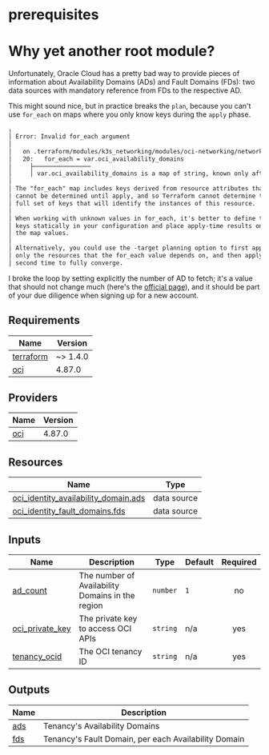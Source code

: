 # prerequisites

<!-- BEGINNING OF PRE-COMMIT-TERRAFORM DOCS HOOK -->
# Why yet another root module?

Unfortunately, Oracle Cloud has a pretty bad way to provide pieces of information about Availability Domains (ADs) and Fault Domains (FDs): two data sources with mandatory reference from FDs to the respective AD.

This might sound nice, but in practice breaks the `plan`, because you can't use `for_each` on maps where you only know keys during the `apply` phase.

```txt
╷
│ Error: Invalid for_each argument
│
│   on .terraform/modules/k3s_networking/modules/oci-networking/networks.tf line 20, in resource "oci_core_subnet" "vcn_ad_subnets":
│   20:   for_each = var.oci_availability_domains
│     ├────────────────
│     │ var.oci_availability_domains is a map of string, known only after apply
│
│ The "for_each" map includes keys derived from resource attributes that
│ cannot be determined until apply, and so Terraform cannot determine the
│ full set of keys that will identify the instances of this resource.
│
│ When working with unknown values in for_each, it's better to define the map
│ keys statically in your configuration and place apply-time results only in
│ the map values.
│
│ Alternatively, you could use the -target planning option to first apply
│ only the resources that the for_each value depends on, and then apply a
│ second time to fully converge.
```

I broke the loop by setting explicitly the number of AD to fetch; it's a value that should not change much (here's the [official page](https://docs.oracle.com/en-us/iaas/Content/General/Concepts/regions.htm)), and it should be part of your due diligence when signing up for a new account.

## Requirements

| Name | Version |
|------|---------|
| <a name="requirement_terraform"></a> [terraform](#requirement\_terraform) | ~> 1.4.0 |
| <a name="requirement_oci"></a> [oci](#requirement\_oci) | 4.87.0 |

## Providers

| Name | Version |
|------|---------|
| <a name="provider_oci"></a> [oci](#provider\_oci) | 4.87.0 |

## Resources

| Name | Type |
|------|------|
| [oci_identity_availability_domain.ads](https://registry.terraform.io/providers/oracle/oci/4.87.0/docs/data-sources/identity_availability_domain) | data source |
| [oci_identity_fault_domains.fds](https://registry.terraform.io/providers/oracle/oci/4.87.0/docs/data-sources/identity_fault_domains) | data source |

## Inputs

| Name | Description | Type | Default | Required |
|------|-------------|------|---------|:--------:|
| <a name="input_ad_count"></a> [ad\_count](#input\_ad\_count) | The number of Availability Domains in the region | `number` | `1` | no |
| <a name="input_oci_private_key"></a> [oci\_private\_key](#input\_oci\_private\_key) | The private key to access OCI APIs | `string` | n/a | yes |
| <a name="input_tenancy_ocid"></a> [tenancy\_ocid](#input\_tenancy\_ocid) | The OCI tenancy ID | `string` | n/a | yes |

## Outputs

| Name | Description |
|------|-------------|
| <a name="output_ads"></a> [ads](#output\_ads) | Tenancy's Availability Domains |
| <a name="output_fds"></a> [fds](#output\_fds) | Tenancy's Fault Domain, per each Availability Domain |
<!-- END OF PRE-COMMIT-TERRAFORM DOCS HOOK -->

